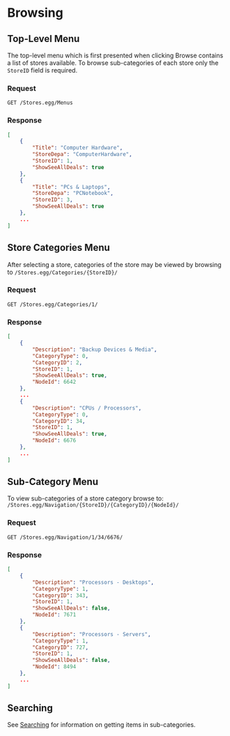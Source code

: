 # Browsing
## Top-Level Menu
The top-level menu which is first presented when clicking Browse contains a list of stores available. To browse sub-categories of each store only the `StoreID` field is required.

### Request
```
GET /Stores.egg/Menus
```

### Response
```JSON
[
	{
		"Title": "Computer Hardware",
		"StoreDepa": "ComputerHardware",
		"StoreID": 1,
		"ShowSeeAllDeals": true
	},
	{
		"Title": "PCs & Laptops",
		"StoreDepa": "PCNotebook",
		"StoreID": 3,
		"ShowSeeAllDeals": true
	},
	...
]
```

## Store Categories Menu
After selecting a store, categories of the store may be viewed by browsing to `/Stores.egg/Categories/{StoreID}/`


### Request
```
GET /Stores.egg/Categories/1/
```

### Response
```JSON
[
	{
		"Description": "Backup Devices & Media",
		"CategoryType": 0,
		"CategoryID": 2,
		"StoreID": 1,
		"ShowSeeAllDeals": true,
		"NodeId": 6642
	},
	...
	{
		"Description": "CPUs / Processors",
		"CategoryType": 0,
		"CategoryID": 34,
		"StoreID": 1,
		"ShowSeeAllDeals": true,
		"NodeId": 6676
	},
	...
]
```

## Sub-Category Menu
To view sub-categories of a store category browse to: `/Stores.egg/Navigation/{StoreID}/{CategoryID}/{NodeId}/`

### Request
```
GET /Stores.egg/Navigation/1/34/6676/
```

### Response
```JSON
[
	{
		"Description": "Processors - Desktops",
		"CategoryType": 1,
		"CategoryID": 343,
		"StoreID": 1,
		"ShowSeeAllDeals": false,
		"NodeId": 7671
	},
	{
		"Description": "Processors - Servers",
		"CategoryType": 1,
		"CategoryID": 727,
		"StoreID": 1,
		"ShowSeeAllDeals": false,
		"NodeId": 8494
	},
	...
]
```

## Searching
See [Searching](searching.md#searching-by-category) for information on getting items in sub-categories.